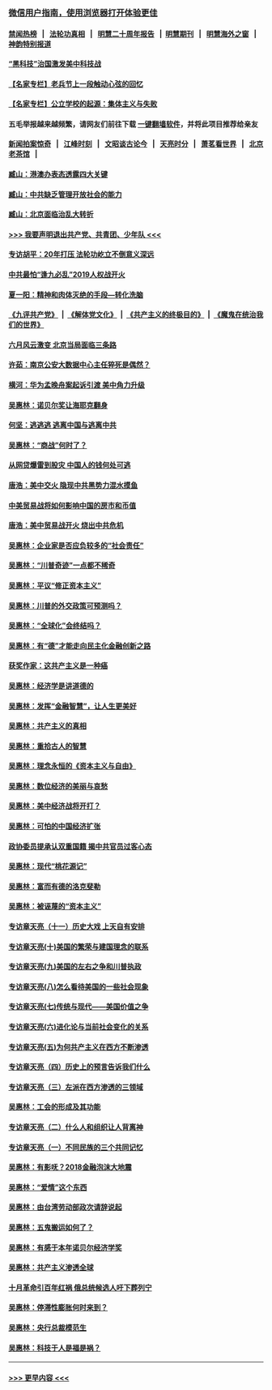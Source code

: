 ### [微信用户指南，使用浏览器打开体验更佳](https://github.com/gfw-breaker/banned-news1/blob/master/indexes/wechat-guide.md?t=0)
#### [禁闻热榜](热点新闻.md?t=0)  &nbsp;&nbsp;|&nbsp;&nbsp; [法轮功真相](https://github.com/gfw-breaker/truth/blob/master/README.md?t=0) &nbsp;&nbsp;|&nbsp;&nbsp; [明慧二十周年报告](https://github.com/gfw-breaker/mh-reports/blob/master/README.md?t=0) &nbsp;&nbsp;|&nbsp;&nbsp;[明慧期刊](https://github.com/gfw-breaker/mh-qikan) &nbsp;&nbsp;|&nbsp;&nbsp; [明慧海外之窗](https://github.com/gfw-breaker/mh-news/blob/master/README.md?t=0) &nbsp;&nbsp;|&nbsp;&nbsp; [神韵特别报道](https://github.com/gfw-breaker/mh-news/blob/master/shenyun.md?t=0)
#### [“黑科技”治国激发美中科技战](../pages/nsc423/n11638056.md?t=02081244) 
#### [【名家专栏】老兵节上一段触动心弦的回忆](../pages/nsc423/n11646016.md?t=02081244) 
#### [【名家专栏】公立学校的起源：集体主义与失败](../pages/nsc423/n11601833.md?t=02081244) 
#### 五毛举报越来越频繁，请网友们前往下载 [一键翻墙软件](https://github.com/gfw-breaker/ssr-accounts)，并将此项目推荐给亲友
#### [新闻拍案惊奇](https://github.com/gfw-breaker/banned-news1/blob/master/pages/link4.md) &nbsp;&nbsp;|&nbsp;&nbsp; [江峰时刻](https://github.com/gfw-breaker/banned-news1/blob/master/pages/link4.md) &nbsp;&nbsp;|&nbsp;&nbsp; [文昭谈古论今](https://github.com/gfw-breaker/banned-news1/blob/master/pages/link4.md) &nbsp;&nbsp;|&nbsp;&nbsp; [天亮时分](https://github.com/gfw-breaker/banned-news1/blob/master/pages/link4.md) &nbsp;&nbsp;|&nbsp;&nbsp; [萧茗看世界](https://github.com/gfw-breaker/banned-news1/blob/master/pages/link4.md) &nbsp;&nbsp;|&nbsp;&nbsp; [北京老茶馆](https://github.com/gfw-breaker/banned-news1/blob/master/pages/link4.md) &nbsp;&nbsp;|&nbsp;&nbsp; 
#### [臧山：港澳办表态透露四大关键](../pages/nsc423/n11421628.md?t=02081244) 
#### [臧山：中共缺乏管理开放社会的能力](../pages/nsc423/n11407457.md?t=02081244) 
#### [臧山：北京面临治乱大转折](../pages/nsc423/n11406895.md?t=02081244) 
#### [>>> 我要声明退出共产党、共青团、少年队 <<<](https://github.com/begood0513/goodnews/blob/master/quit/letter.md) 
#### [专访胡平：20年打压 法轮功屹立不倒意义深远](../pages/nsc423/n11398800.md?t=02081244) 
#### [中共最怕“逢九必乱”2019人权战开火](../pages/nsc423/n11385248.md?t=02081244) 
#### [夏一阳：精神和肉体灭绝的手段—转化洗脑](../pages/nsc423/n11368250.md?t=02081244) 
#### [《九评共产党》](https://github.com/begood0513/9ping.md/blob/master/README.md) &nbsp;|&nbsp; [《解体党文化》](../../../../jtdwh.md/blob/master/README.md)  &nbsp;|&nbsp; [《共产主义的终极目的》](../../../../gczydzjmd.md/blob/master/README.md) &nbsp;|&nbsp; [《魔鬼在统治我们的世界》](../../../../mgztzwmdsj.md/blob/master/README.md) 
#### [六月风云激变 北京当局面临三条路](../pages/nsc423/n11313668.md?t=02081244) 
#### [许茹：南京公安大数据中心主任猝死是偶然？](../pages/nsc423/n11064744.md?t=02081244) 
#### [横河：华为孟晚舟案起诉引渡 美中角力升级](../pages/nsc423/n11027230.md?t=02081244) 
#### [吴惠林：诺贝尔奖让海耶克翻身](../pages/nsc423/n10890049.md?t=02081244) 
#### [何坚：逃逃逃 逃离中国与逃离中共](../pages/nsc423/n10592891.md?t=02081244) 
#### [吴惠林：“商战”何时了？](../pages/nsc423/n10573558.md?t=02081244) 
#### [从网贷爆雷到股灾 中国人的钱何处可逃](../pages/nsc423/n10572800.md?t=02081244) 
#### [唐浩：美中交火 隐现中共黑势力混水摸鱼](../pages/nsc423/n10544040.md?t=02081244) 
#### [中美贸易战将如何影响中国的房市和币值](../pages/nsc423/n10543697.md?t=02081244) 
#### [唐浩：美中贸易战开火 烧出中共危机](../pages/nsc423/n10540126.md?t=02081244) 
#### [吴惠林：企业家是否应负较多的“社会责任”](../pages/nsc423/n10535022.md?t=02081244) 
#### [吴惠林：“川普奇迹”一点都不稀奇](../pages/nsc423/n10512808.md?t=02081244) 
#### [吴惠林：平议“修正资本主义”](../pages/nsc423/n10495724.md?t=02081244) 
#### [吴惠林：川普的外交政策可预测吗？](../pages/nsc423/n10462387.md?t=02081244) 
#### [吴惠林：“全球化”会终结吗？](../pages/nsc423/n10452838.md?t=02081244) 
#### [吴惠林：有“德”才能走向民主化金融创新之路](../pages/nsc423/n10432292.md?t=02081244) 
#### [获奖作家：这共产主义是一种癌](../pages/nsc423/n10431541.md?t=02081244) 
#### [吴惠林：经济学是讲道德的](../pages/nsc423/n10398014.md?t=02081244) 
#### [吴惠林：发挥“金融智慧”，让人生更美好](../pages/nsc423/n10375019.md?t=02081244) 
#### [吴惠林：共产主义的真相](../pages/nsc423/n10351394.md?t=02081244) 
#### [吴惠林：重拾古人的智慧](../pages/nsc423/n10337691.md?t=02081244) 
#### [吴惠林：理念永恒的《资本主义与自由》](../pages/nsc423/n10316274.md?t=02081244) 
#### [吴惠林：数位经济的美丽与哀愁](../pages/nsc423/n10292946.md?t=02081244) 
#### [吴惠林：美中经济战将开打？](../pages/nsc423/n10258825.md?t=02081244) 
#### [吴惠林：可怕的中国经济扩张](../pages/nsc423/n10219147.md?t=02081244) 
#### [政协委员提承认双重国籍 揭中共官员过客心态](../pages/nsc423/n10208809.md?t=02081244) 
#### [吴惠林：现代“桃花源记”](../pages/nsc423/n10185234.md?t=02081244) 
#### [吴惠林：富而有德的洛克斐勒](../pages/nsc423/n10142264.md?t=02081244) 
#### [吴惠林：被诬蔑的“资本主义”](../pages/nsc423/n10124816.md?t=02081244) 
#### [专访章天亮（十一）历史大戏 上天自有安排](../pages/nsc423/n10094905.md?t=02081244) 
#### [专访章天亮(十)美国的繁荣与建国理念的联系](../pages/nsc423/n10094899.md?t=02081244) 
#### [专访章天亮(九)美国的左右之争和川普执政](../pages/nsc423/n10094889.md?t=02081244) 
#### [专访章天亮(八)怎么看待美国的一些社会现象](../pages/nsc423/n10094857.md?t=02081244) 
#### [专访章天亮(七)传统与现代——美国价值之争](../pages/nsc423/n10093140.md?t=02081244) 
#### [专访章天亮(六)进化论与当前社会变化的关系](../pages/nsc423/n10092036.md?t=02081244) 
#### [专访章天亮(五)为何共产主义在西方不断渗透](../pages/nsc423/n10083620.md?t=02081244) 
#### [专访章天亮（四）历史上的预言告诉我们什么](../pages/nsc423/n10083606.md?t=02081244) 
#### [专访章天亮（三）左派在西方渗透的三领域](../pages/nsc423/n10081115.md?t=02081244) 
#### [吴惠林：工会的形成及其功能](../pages/nsc423/n10080633.md?t=02081244) 
#### [专访章天亮（二）什么人和组织让人背离神](../pages/nsc423/n10076637.md?t=02081244) 
#### [专访章天亮（一）不同民族的三个共同记忆](../pages/nsc423/n10074188.md?t=02081244) 
#### [吴惠林：有影呒？2018金融泡沫大地震](../pages/nsc423/n10040534.md?t=02081244) 
#### [吴惠林：“爱情”这个东西](../pages/nsc423/n10019423.md?t=02081244) 
#### [吴惠林：由台湾劳动部政次请辞说起](../pages/nsc423/n9979679.md?t=02081244) 
#### [吴惠林：五鬼搬运如何了？](../pages/nsc423/n9925338.md?t=02081244) 
#### [吴惠林：有感于本年诺贝尔经济学奖](../pages/nsc423/n9871883.md?t=02081244) 
#### [吴惠林：共产主义渗透全球](../pages/nsc423/n9812748.md?t=02081244) 
#### [十月革命引百年红祸 俄总统候选人吁下葬列宁](../pages/nsc423/n9810182.md?t=02081244) 
#### [吴惠林：停滞性膨胀何时来到？](../pages/nsc423/n9764136.md?t=02081244) 
#### [吴惠林：央行总裁模范生](../pages/nsc423/n9728134.md?t=02081244) 
#### [吴惠林：科技于人是福是祸？](../pages/nsc423/n9672982.md?t=02081244) 

----
#### [ >>> 更早内容 <<< ](../indexes/nsc423-earlier.md)
